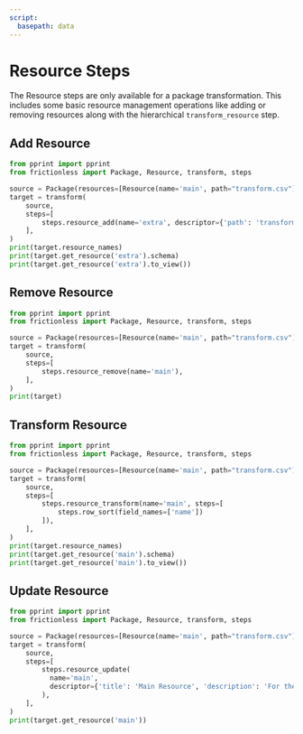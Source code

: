 ```yaml
---
script:
  basepath: data
---
```


# Resource Steps

The Resource steps are only available for a package transformation. This includes some basic resource management operations like adding or removing resources along with the hierarchical `transform_resource` step.

## Add Resource

```python script tabs=Python
from pprint import pprint
from frictionless import Package, Resource, transform, steps

source = Package(resources=[Resource(name='main', path="transform.csv")])
target = transform(
    source,
    steps=[
        steps.resource_add(name='extra', descriptor={'path': 'transform.csv'}),
    ],
)
print(target.resource_names)
print(target.get_resource('extra').schema)
print(target.get_resource('extra').to_view())
```

## Remove Resource

```python script tabs=Python
from pprint import pprint
from frictionless import Package, Resource, transform, steps

source = Package(resources=[Resource(name='main', path="transform.csv")])
target = transform(
    source,
    steps=[
        steps.resource_remove(name='main'),
    ],
)
print(target)
```

## Transform Resource

```python script tabs=Python
from pprint import pprint
from frictionless import Package, Resource, transform, steps

source = Package(resources=[Resource(name='main', path="transform.csv")])
target = transform(
    source,
    steps=[
        steps.resource_transform(name='main', steps=[
            steps.row_sort(field_names=['name'])
        ]),
    ],
)
print(target.resource_names)
print(target.get_resource('main').schema)
print(target.get_resource('main').to_view())
```

## Update Resource

```python script tabs=Python
from pprint import pprint
from frictionless import Package, Resource, transform, steps

source = Package(resources=[Resource(name='main', path="transform.csv")])
target = transform(
    source,
    steps=[
        steps.resource_update(
          name='main',
          descriptor={'title': 'Main Resource', 'description': 'For the docs'}
        ),
    ],
)
print(target.get_resource('main'))
```
